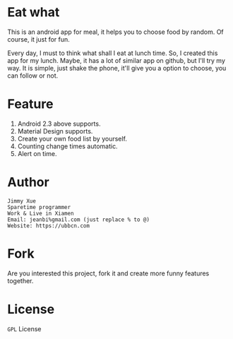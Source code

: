 # Eat what
This is an android app for meal, it helps you to choose food by random. Of course, it just for fun.

Every day, I must to think what shall I eat at lunch time. So, I created this app for my lunch. Maybe, it has a lot of similar app on github, but I'll try my way.
It is simple, just shake the phone, it'll give you a option to choose, you can follow or not.

# Feature
1. Android 2.3 above supports.
2. Material Design supports.
3. Create your own food list by yourself.
4. Counting change times automatic.
5. Alert on time.

# Author
```
Jimmy Xue
Sparetime programmer
Work & Live in Xiamen
Email: jeanbi%gmail.com (just replace % to @)
Website: https://ubbcn.com
```

# Fork
Are you interested this project, fork it and create more funny features together.

# License
`GPL` License
